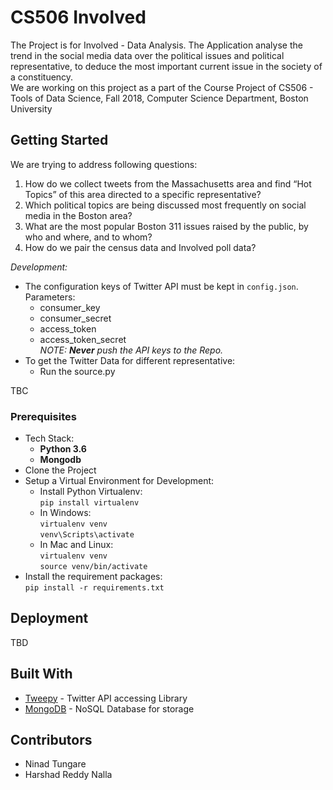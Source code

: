 # CS506 Involved

The Project is for Involved - Data Analysis.  The Application analyse the trend in the social media data over the political issues and political representative,
to deduce the most important current issue in the society of a constituency.  
We are working on this project as a part of the Course Project of CS506 - Tools of Data Science, Fall 2018, Computer Science Department, Boston University

## Getting Started

We are trying to address following questions:  
1.	How do we collect tweets from the Massachusetts area and find “Hot Topics” of this area directed to a specific representative?  
2.	Which political topics are being discussed most frequently on social media in the Boston area?  
3.	What are the most popular Boston 311 issues raised by the public, by who and where, and to whom?  
4.	How do we pair the census data and Involved poll data?  

*Development:*

- The configuration keys of Twitter API must be kept in `config.json`.  
	Parameters:  
	* consumer_key
	* consumer_secret
	* access_token
	* access_token_secret  
	*NOTE: **Never** push the API keys to the Repo.*  
- To get the Twitter Data for different representative:
	- Run the source.py 

TBC 

### Prerequisites

* Tech Stack:
	- **Python 3.6**
	- **Mongodb**
* Clone the Project  
* Setup a Virtual Environment for Development:
	- Install Python Virtualenv:    
		`pip install virtualenv`  
	- In Windows:    
        `virtualenv venv`   
        `venv\Scripts\activate`   
    - In Mac and Linux:  
        `virtualenv venv`  
        `source venv/bin/activate`
* Install the requirement packages:  
	`pip install -r requirements.txt`


## Deployment

TBD

## Built With

* [Tweepy](http://docs.tweepy.org/en/v3.5.0/) - Twitter API accessing Library
* [MongoDB](https://www.mongodb.com/) - NoSQL Database for storage

## Contributors

* Ninad Tungare
* Harshad Reddy Nalla
